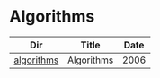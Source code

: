 # Algorithms

|          Dir                     | Title                        | Date |
|----------------------------------|------------------------------|------|
| [algorithms](algorithms)         | Algorithms                   | 2006 |

